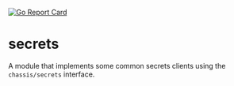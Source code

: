 [![Go Report Card](https://goreportcard.com/badge/github.com/jgkawell/galactus/pkg/secrets)](https://goreportcard.com/report/github.com/jgkawell/galactus/pkg/secrets)

# secrets

A module that implements some common secrets clients using the `chassis/secrets` interface.

